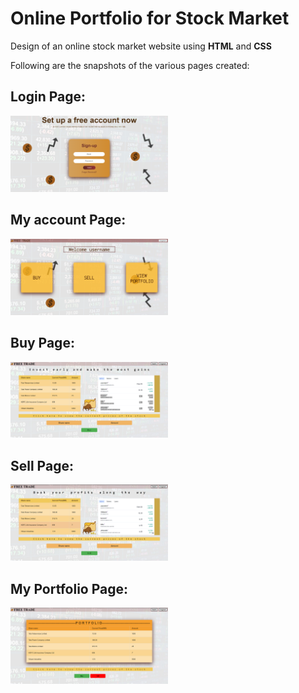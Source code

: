 # Online Portfolio for Stock Market

Design of an online stock market website using **HTML** and **CSS**

Following are the snapshots of the various pages created:

## Login Page: 
<img src="./s5.png" width=50% height=50%>

## My account Page:
<img src="./s4.png" width=50% height=50%>

## Buy Page:
<img src="./s3.png" width=50% height=50%>

## Sell Page:
<img src="./s2.png" width=50% height=50%>

## My Portfolio Page:
<img src="./s1.png" width=50% height=50%>
